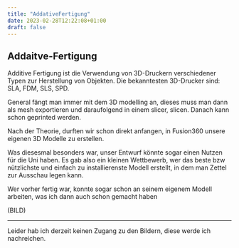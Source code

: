 ```yaml
---
title: "AddativeFertigung"
date: 2023-02-28T12:22:08+01:00
draft: false
---
```


## Addaitve-Fertigung

Additive Fertigung ist die Verwendung von 3D-Druckern verschiedener Typen zur Herstellung von Objekten.
Die bekanntesten 3D-Drucker sind: SLA, FDM, SLS, SPD.

General fängt man immer mit dem 3D modelling an, dieses muss man dann als mesh exportieren und daraufolgend in einem slicer, slicen. Danach kann schon geprinted werden.

Nach der Theorie, durften wir schon direkt anfangen, in Fusion360 unsere eigenen 3D  Modelle zu erstellen.

Was diesesmal besonders war, unser Entwurf könnte sogar einen Nutzen für die Uni haben. Es gab also ein kleinen Wettbewerb, wer das beste bzw nützlichste und einfach zu installierenste Modell erstellt, in dem man Zettel zur Ausschau legen kann.

Wer vorher fertig war, konnte sogar schon an seinem eigenem Modell arbeiten, was ich dann auch schon gemacht haben

(BILD)






****
Leider hab ich derzeit keinen Zugang zu den Bildern, diese werde ich nachreichen.
